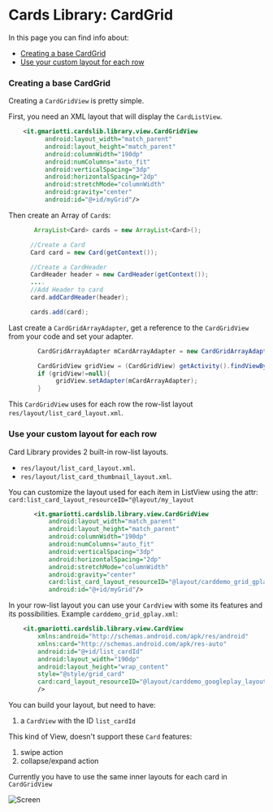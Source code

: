 # Cards Library: CardGrid

In this page you can find info about:

* [Creating a base CardGrid](#creating-a-base-cardgrid)
* [Use your custom layout for each row](#use-your-custom-layout-for-each-row)


### Creating a base CardGrid

Creating a `CardGridView` is pretty simple.

First, you need an XML layout that will display the `CardListView`.

``` xml
    <it.gmariotti.cardslib.library.view.CardGridView
          android:layout_width="match_parent"
          android:layout_height="match_parent"
          android:columnWidth="190dp"
          android:numColumns="auto_fit"
          android:verticalSpacing="3dp"
          android:horizontalSpacing="2dp"
          android:stretchMode="columnWidth"
          android:gravity="center"
          android:id="@+id/myGrid"/>
```

Then create an Array of `Card`s:

``` java
       ArrayList<Card> cards = new ArrayList<Card>();

      //Create a Card
      Card card = new Card(getContext());

      //Create a CardHeader
      CardHeader header = new CardHeader(getContext());
      ....
      //Add Header to card
      card.addCardHeader(header);

      cards.add(card);
```

Last create a `CardGridArrayAdapter`, get a reference to the `CardGridView` from your code and set your adapter.

``` java
        CardGridArrayAdapter mCardArrayAdapter = new CardGridArrayAdapter(context,cards);

        CardGridView gridView = (CardGridView) getActivity().findViewById(R.id.myGrid);
        if (gridView!=null){
             gridView.setAdapter(mCardArrayAdapter);
        }
```

This `CardGridView` uses for each row the row-list layout `res/layout/list_card_layout.xml`.


### Use your custom layout for each row

Card Library provides 2 built-in row-list layouts.

* `res/layout/list_card_layout.xml`.
* `res/layout/list_card_thumbnail_layout.xml`.

You can customize the layout used for each item in ListView using the attr: `card:list_card_layout_resourceID="@layout/my_layout`

``` xml
       <it.gmariotti.cardslib.library.view.CardGridView
           android:layout_width="match_parent"
           android:layout_height="match_parent"
           android:columnWidth="190dp"
           android:numColumns="auto_fit"
           android:verticalSpacing="3dp"
           android:horizontalSpacing="2dp"
           android:stretchMode="columnWidth"
           android:gravity="center"
           card:list_card_layout_resourceID="@layout/carddemo_grid_gplay"
           android:id="@+id/myGrid"/>
```

In your row-list layout you can use your `CardView` with some its features and its possibilities.
Example `carddemo_grid_gplay.xml`:

``` xml
    <it.gmariotti.cardslib.library.view.CardView
        xmlns:android="http://schemas.android.com/apk/res/android"
        xmlns:card="http://schemas.android.com/apk/res-auto"
        android:id="@+id/list_cardId"
        android:layout_width="190dp"
        android:layout_height="wrap_content"
        style="@style/grid_card"
        card:card_layout_resourceID="@layout/carddemo_googleplay_layout"
        />
```

You can build your layout, but need to have:

 1. a `CardView` with the ID `list_cardId`


This kind of View, doesn't support these `Card` features:

 1. swipe action
 2. collapse/expand action


Currently you have to use the same inner layouts for each card in `CardGridView`



![Screen](https://github.com/gabrielemariotti/cardslib/raw/master/demo/images/demo/grid_gplay.png)